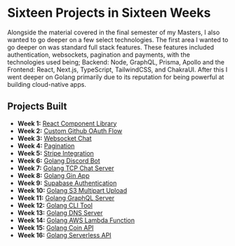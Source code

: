 # Sixteen Projects in Sixteen Weeks

Alongside the material covered in the final semester of my Masters, I also wanted to go deeper on a few select technologies. The first area I wanted to go deeper on was standard full stack features. These features included authentication, websockets, pagination and payments, with the technologies used being; Backend: Node, GraphQL, Prisma, Apollo and the Frontend: React, Next.js, TypeScript, TailwindCSS, and ChakraUI. After this I went deeper on Golang primarily due to its reputation for being powerful at building cloud-native apps.

## Projects Built

- <b>Week 1:</b> [React Component Library](https://github.com/eoin-barr/sixteen/tree/master/W1-react-component-library)
- <b>Week 2:</b> [Custom Github OAuth Flow](https://github.com/eoin-barr/sixteen/tree/master/W2-github-oauth)
- <b>Week 3:</b> [Websocket Chat](https://github.com/eoin-barr/sixteen/tree/master/W3-websockets)
- <b>Week 4:</b> [Pagination](https://github.com/eoin-barr/sixteen/tree/master/W4-pagination)
- <b>Week 5:</b> [Stripe Integration](https://github.com/eoin-barr/sixteen/tree/master/W5-stripe-integration)
- <b>Week 6:</b> [Golang Discord Bot](https://github.com/eoin-barr/sixteen/tree/master/W6-golang-discord-bot)
- <b>Week 7:</b> [Golang TCP Chat Server](https://github.com/eoin-barr/sixteen/tree/master/W7-golang-tcp-chat-server)
- <b>Week 8:</b> [Golang Gin App](https://github.com/eoin-barr/sixteen/tree/master/W8-golang-gin-app)
- <b>Week 9:</b> [Supabase Authentication](https://github.com/eoin-barr/sixteen/tree/master/W9-supabase-authentication)
- <b>Week 10:</b> [Golang S3 Multipart Upload](https://github.com/eoin-barr/sixteen/tree/master/W_10-golang-s3-multipart-upload)
- <b>Week 11:</b> [Golang GraphQL Server](https://github.com/eoin-barr/sixteen/tree/master/W_11-golang-graphql-server)
- <b>Week 12:</b> [Golang CLI Tool](https://github.com/eoin-barr/sixteen/tree/master/W_12-golang-cli-tool)
- <b>Week 13:</b> [Golang DNS Server](https://github.com/eoin-barr/sixteen/tree/master/W_13-golang-dns-server)
- <b>Week 14:</b> [Golang AWS Lambda Function](https://github.com/eoin-barr/sixteen/tree/master/W_14-golang-aws-lambda)
- <b>Week 15:</b> [Golang Coin API](https://github.com/eoin-barr/sixteen/tree/master/W_15-golang-coin-api)
- <b>Week 16:</b> [Golang Serverless API](https://github.com/eoin-barr/sixteen/tree/master/W_16_golang-serverless-api)
